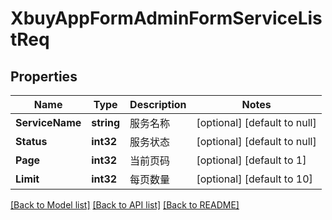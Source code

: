 # XbuyAppFormAdminFormServiceListReq

## Properties
Name | Type | Description | Notes
------------ | ------------- | ------------- | -------------
**ServiceName** | **string** | 服务名称 | [optional] [default to null]
**Status** | **int32** | 服务状态 | [optional] [default to null]
**Page** | **int32** | 当前页码 | [optional] [default to 1]
**Limit** | **int32** | 每页数量 | [optional] [default to 10]

[[Back to Model list]](../README.md#documentation-for-models) [[Back to API list]](../README.md#documentation-for-api-endpoints) [[Back to README]](../README.md)

